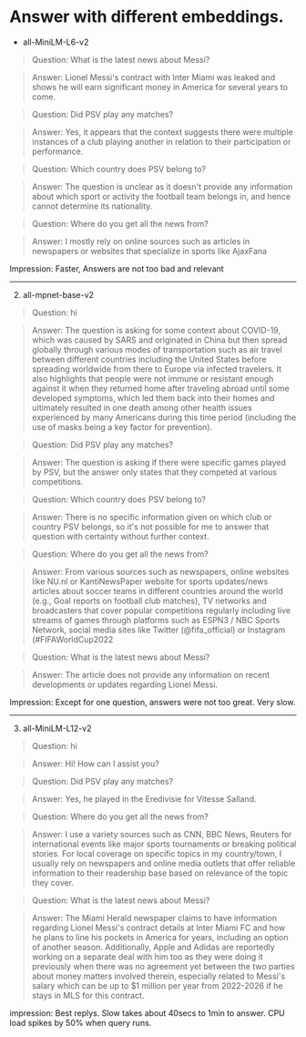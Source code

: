 # Answer with different embeddings.

- all-MiniLM-L6-v2
>
> Question:
What is the latest news about Messi?

> Answer:
 Lionel Messi's contract with Inter Miami was leaked and shows he will earn significant money in America for several years to come.

> Question:
Did PSV play any matches?

> Answer:
 Yes, it appears that the context suggests there were multiple instances of a club playing another in relation to their participation or performance.

> Question:
Which country does PSV belong to?

> Answer:
 The question is unclear as it doesn't provide any information about which sport or activity the football team belongs in, and hence cannot determine its nationality.


> Question:
Where do you get all the news from?

> Answer:
 I mostly rely on online sources such as articles in newspapers or websites that specialize in sports like AjaxFana


Impression: Faster, Answers are not too bad and relevant

-----------------------------------

2. all-mpnet-base-v2

> Question:
hi

> Answer:
 The question is asking for some context about COVID-19, which was caused by SARS and originated in China but then spread globally through various modes of transportation such as air travel between different countries including the United States before spreading worldwide from there to Europe via infected travelers. It also highlights that people were not immune or resistant enough against it when they returned home after traveling abroad until some developed symptoms, which led them back into their homes and ultimately resulted in one death among other health issues experienced by many Americans during this time period (including the use of masks being a key factor for prevention).

> Question:
Did PSV play any matches?

> Answer:
 The question is asking if there were specific games played by PSV, but the answer only states that they competed at various competitions.

> Question:
Which country does PSV belong to?

> Answer:
 There is no specific information given on which club or country PSV belongs, so it's not possible for me to answer that question with certainty without further context.

 > Question:
Where do you get all the news from?

> Answer:
 From various sources such as newspapers, online websites like NU.nl or KantiNewsPaper website for sports updates/news articles about soccer teams in different countries around the world (e.g., Goal reports on football club matches), TV networks and broadcasters that cover popular competitions regularly including live streams of games through platforms such as ESPN3 / NBC Sports Network, social media sites like Twitter (@fifa_official) or Instagram (#FIFAWorldCup2022

> Question:
What is the latest news about Messi?

> Answer:
 The article does not provide any information on recent developments or updates regarding Lionel Messi.

 Impression: Except for one question, answers were not too great. Very slow.

 -------------------------------------

 3. all-MiniLM-L12-v2


> Question:
hi

> Answer:
 Hi! How can I assist you?

 > Question:
 Did PSV play any matches?

> Answer:
 Yes, he played in the Eredivisie for Vitesse Salland.

 > Question:
Where do you get all the news from?

> Answer:
 I use a variety sources such as CNN, BBC News, Reuters for international events like major sports tournaments or breaking political stories. For local coverage on specific topics in my country/town, I usually rely on newspapers and online media outlets that offer reliable information to their readership base based on relevance of the topic they cover.

 > Question:
What is the latest news about Messi?

> Answer:
 The Miami Herald newspaper claims to have information regarding Lionel Messi's contract details at Inter Miami FC and how he plans to line his pockets in America for years, including an option of another season. Additionally, Apple and Adidas are reportedly working on a separate deal with him too as they were doing it previously when there was no agreement yet between the two parties about money matters involved therein, especially related to Messi's salary which can be up to $1 million per year from 2022-2026 if he stays in MLS for this contract.

impression: Best replys. Slow takes about 40secs to 1min to answer. CPU load spikes by 50% when query runs.
